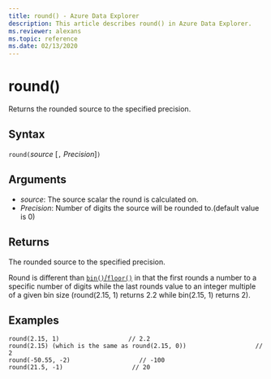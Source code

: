 ```yaml
---
title: round() - Azure Data Explorer
description: This article describes round() in Azure Data Explorer.
ms.reviewer: alexans
ms.topic: reference
ms.date: 02/13/2020
---
```

# round()

Returns the rounded source to the specified precision.

## Syntax

`round(`*source* [`,` *Precision*]`)`

## Arguments

* *source*: The source scalar the round is calculated on.
* *Precision*: Number of digits the source will be rounded to.(default value is 0)

## Returns

The rounded source to the specified precision.

Round is different than [`bin()`/`floor()`](binfunction.md) in
that the first rounds a number to a specific number of digits while the last rounds value to an integer multiple of a given bin size (round(2.15, 1) returns 2.2 while bin(2.15, 1) returns 2).

## Examples

```kusto
round(2.15, 1)                   // 2.2
round(2.15) (which is the same as round(2.15, 0))                   // 2
round(-50.55, -2)                   // -100
round(21.5, -1)                   // 20
```
